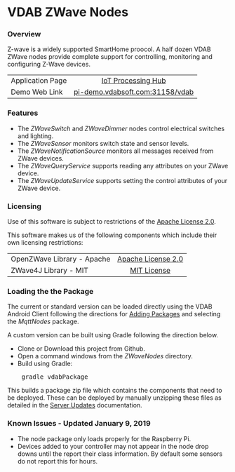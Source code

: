 # VDAB ZWave Nodes
### Overview
Z-wave is a widely supported SmartHome proocol. A half dozen VDAB ZWave nodes provide complete support for controlling, monitoring and configuring Z-Wave devices.


| | |
|  --- |  :---: |
| Application Page    | [IoT Processing Hub](https://vdabtec.com/vdab/app-guides/zwave) |
| Demo Web Link   | [pi-demo.vdabsoft.com:31158/vdab](http://pi-demo.vdabsoft.com:31158/vdab) |

### Features
<ul>
<li>The <i>ZWaveSwitch</i> and <i>ZWaveDimmer</i> nodes control electrical switches and lighting.
<li>The <i>ZWaveSensor</i> monitors switch state and sensor levels.
<li>The <i>ZWaveNotificationSource</i> monitors all messages received from ZWave devices.
<li>The <i>ZWaveQueryService</i> supports reading any attributes on your ZWave device.
<li>The <i>ZWaveUpdateService</i> supports setting the control attributes of your ZWave device.
</ul>

### Licensing
Use of this software is subject to restrictions of the [Apache License 2.0](http://www.apache.org/licenses/LICENSE-2.0.txt).

This software makes us of the following components which include their own licensing restrictions:

| | | 
|  --- |  :---: |
| OpenZWave Library - Apache | [Apache License 2.0](http://www.apache.org/licenses/LICENSE-2.0.txt) |
| ZWave4J Library - MIT | [MIT License](https://opensource.org/licenses/MIT) |

### Loading the the Package
The current or standard version can be loaded directly using the VDAB Android Client following the directions
for [Adding Packages](https://vdabtec.com/vdab/docs/VDABGUIDE_AddingPackages.pdf) 
and selecting the <i>MqttNodes</i> package.
 
A custom version can be built using Gradle following the direction below.

* Clone or Download this project from Github.
* Open a command windows from the <i>ZWaveNodes</i> directory.
* Build using Gradle: <pre>      gradle vdabPackage</pre>

This builds a package zip file which contains the components that need to be deployed. These can be deployed by 
manually unzipping these files as detailed in the [Server Updates](https://vdabtec.com/vdab/docs/VDABGUIDE_ServerUpdates.pdf) 
 documentation.

### Known Issues - Updated January 9, 2019
* The node package only loads properly for the Raspberry Pi.
* Devices added to your controller may not appear in the node drop downs until the report their class information. By default some sensors do not report this for hours.




